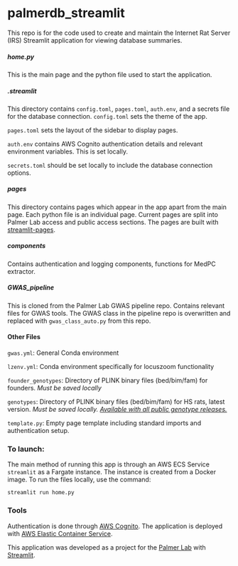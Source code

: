 # palmerdb_streamlit
This repo is for the code used to create and maintain the Internet Rat Server (IRS) Streamlit application for viewing database summaries.

##### home.py 
This is the main page and the python file used to start the application.
##### .streamlit
This directory contains ```config.toml```, ```pages.toml```, ```auth.env```, and a secrets file for the database connection.
```config.toml``` sets the theme of the app.

```pages.toml``` sets the layout of the sidebar to display pages.

```auth.env``` contains AWS Cognito authentication details and relevant environment variables. This is set locally.

```secrets.toml``` should be set locally to include the database connection options.

##### pages
This directory contains pages which appear in the app apart from the main page. Each python file is an individual page. Current pages are split into Palmer Lab access and public access sections. The pages are built with [streamlit-pages](https://github.com/blackary/st_pages).

##### components
Contains authentication and logging components, functions for MedPC extractor.

##### GWAS_pipeline
This is cloned from the Palmer Lab GWAS pipeline repo. Contains relevant files for GWAS tools. The GWAS class in the pipeline repo is overwritten and replaced with ```gwas_class_auto.py``` from this repo.

#### Other Files
```gwas.yml```: General Conda environment 

```lzenv.yml```: Conda environment specifically for locuszoom functionality

```founder_genotypes```: Directory of PLINK binary files (bed/bim/fam) for founders. *Must be saved locally*

```genotypes```: Directory of PLINK binary files (bed/bim/fam) for HS rats, latest version. *Must be saved locally. [Available with all public genotype releases.](https://irs.ratgenes.org/Genotyping%20Reports)*

```template.py```: Empty page template including standard imports and authentication setup.

### To launch:
The main method of running this app is through an AWS ECS Service  ```streamlit``` as a Fargate instance. The instance is created from a Docker image. To run the files locally, use the command:
```
streamlit run home.py
```

### Tools
Authentication is done through [AWS Cognito](https://aws.amazon.com/cognito/). The application is deployed with [AWS Elastic Container Service](https://aws.amazon.com/ecs/).

This application was developed as a project for the [Palmer Lab](https://palmerlab.org) with [Streamlit](https://streamlit.io).
